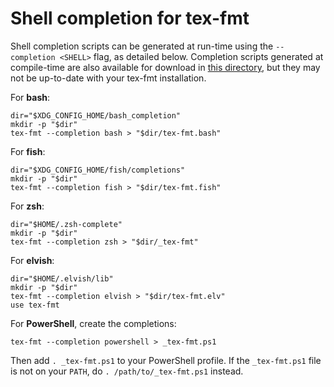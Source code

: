 # Shell completion for tex-fmt

Shell completion scripts can be generated at run-time using the
`--completion <SHELL>` flag, as detailed below. Completion scripts
generated at compile-time are also available for download in
[this directory](
https://github.com/WGUNDERWOOD/tex-fmt/tree/main/completion/),
but they may not be up-to-date with your tex-fmt installation.

For **bash**:

```shell
dir="$XDG_CONFIG_HOME/bash_completion"
mkdir -p "$dir"
tex-fmt --completion bash > "$dir/tex-fmt.bash"
```

For **fish**:

```shell
dir="$XDG_CONFIG_HOME/fish/completions"
mkdir -p "$dir"
tex-fmt --completion fish > "$dir/tex-fmt.fish"
```

For **zsh**:

```shell
dir="$HOME/.zsh-complete"
mkdir -p "$dir"
tex-fmt --completion zsh > "$dir/_tex-fmt"
```

For **elvish**:

```shell
dir="$HOME/.elvish/lib"
mkdir -p "$dir"
tex-fmt --completion elvish > "$dir/tex-fmt.elv"
use tex-fmt
```

For **PowerShell**, create the completions:

```shell
tex-fmt --completion powershell > _tex-fmt.ps1
```

Then add `. _tex-fmt.ps1` to your PowerShell profile.
If the `_tex-fmt.ps1` file is not on your `PATH`, do
`. /path/to/_tex-fmt.ps1` instead.
